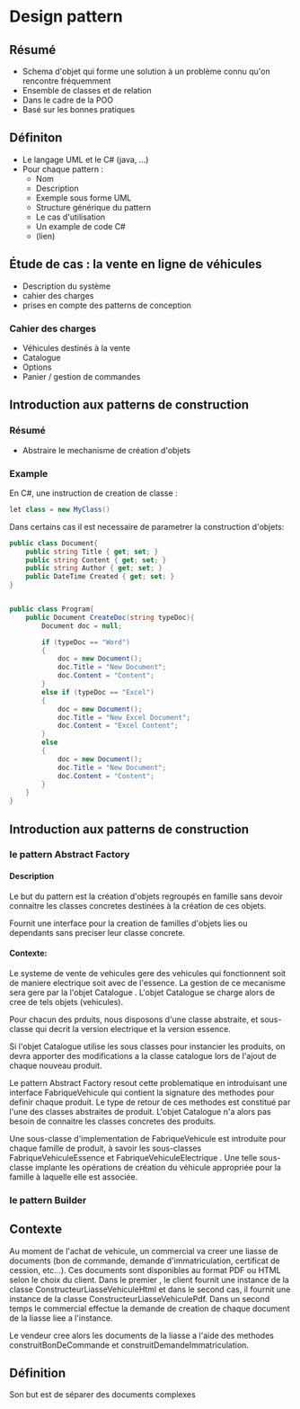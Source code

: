 # Design pattern
## Résumé 
- Schema d'objet qui forme une solution à un problème connu qu'on rencontre fréquemment
- Ensemble de classes et de relation
- Dans le cadre de la POO
- Basé sur les bonnes pratiques

## Définiton
- Le langage UML et le C# (java, ...)
- Pour chaque pattern :
    - Nom
    - Description
    - Exemple sous forme UML
    - Structure générique du pattern
    - Le cas d'utilisation
    - Un example de code C#
    - (lien)

## Étude de cas : la vente en ligne de véhicules
- Description du système
- cahier des charges
- prises en compte des patterns de conception

### Cahier des charges
- Véhicules destinés à la vente
- Catalogue
- Options
- Panier / gestion de commandes

## Introduction aux patterns de construction
### Résumé 
- Abstraire le mechanisme de création d'objets

### Example
En C#, une instruction de creation de classe :

```csharp
let class = new MyClass()
```
Dans certains cas il est necessaire de parametrer la construction d'objets:

```csharp
public class Document{
    public string Title { get; set; }
    public string Content { get; set; }
    public string Author { get; set; }
    public DateTime Created { get; set; }
}


public class Program{
    public Document CreateDoc(string typeDoc){
        Document doc = null;

        if (typeDoc == "Word")
        {
            doc = new Document();
            doc.Title = "New Document";
            doc.Content = "Content";
        }
        else if (typeDoc == "Excel")
        {
            doc = new Document();
            doc.Title = "New Excel Document";
            doc.Content = "Excel Content";
        }
        else
        {
            doc = new Document();
            doc.Title = "New Document";
            doc.Content = "Content";
        }
    }
}
```

## Introduction aux patterns de construction
### le pattern Abstract Factory
#### Description
Le but du pattern est la création d'objets regroupés en famille sans devoir connaitre les classes concretes destinées à la création de ces objets.

Fournit une interface pour la creation de familles d'objets lies ou dependants sans preciser leur classe concrete.

#### Contexte:

Le systeme de vente de vehicules gere des vehicules qui fonctionnent soit de maniere electrique soit avec de l'essence. La gestion de ce
mecanisme sera gere par la l'objet Catalogue . L'objet Catalogue se charge alors de cree de tels objets (vehicules).

Pour chacun des prduits, nous disposons d'une classe abstraite, et sous-classe qui decrit la version electrique et la version essence.

Si l'objet Catalogue utilise les sous classes pour instancier les produits, on devra apporter des modifications a la classe catalogue lors de
l'ajout de chaque nouveau produit.

Le pattern Abstract Factory resout cette problematique en introduisant une interface FabriqueVehicule qui contient la signature des methodes
pour definir chaque produit. Le type de retour de ces methodes est constitué par l'une des classes abstraites de produit. L'objet Catalogue n'a
alors pas besoin de connaitre les classes concretes des produits.

Une sous-classe d'implementation de FabriqueVehicule est introduite pour chaque famille de produit, à savoir les sous-classes
FabriqueVehiculeEssence et FabriqueVehiculeElectrique .
Une telle sous-classe implante les opérations de création du véhicule appropriée pour la famille à laquelle
elle est associée.

### le pattern Builder
## Contexte
Au moment de l'achat de vehicule, un commercial va creer une liasse de documents (bon de commande, demande d'immatriculation, certificat de cession, etc...). Ces documents sont disponibles au format PDF ou HTML selon le choix du client. Dans le premier , le client fournit une instance de la classe ConstructeurLiasseVehiculeHtml et dans le second cas, il fournit une instance de la classe ConstructeurLiasseVehiculePdf.
Dans un second temps le commercial effectue la demande de creation de chaque document de la liasse liee a l'instance.

Le vendeur cree alors les documents de la liasse a l'aide des methodes construitBonDeCommande et construitDemandeImmatriculation.

## Définition
Son but est de séparer des documents complexes
